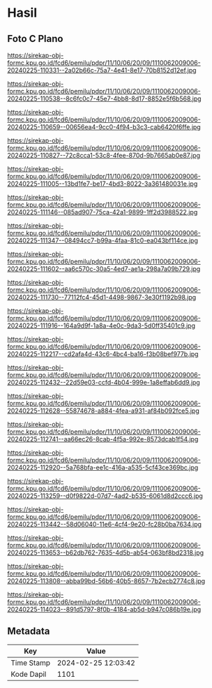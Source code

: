 # Hasil

## Foto C Plano

https://sirekap-obj-formc.kpu.go.id/fcd6/pemilu/pdpr/11/10/06/20/09/1110062009006-20240225-110331--2a02b66c-75a7-4e41-8e17-70b8152d12ef.jpg

https://sirekap-obj-formc.kpu.go.id/fcd6/pemilu/pdpr/11/10/06/20/09/1110062009006-20240225-110538--8c6fc0c7-45e7-4bb8-8d17-8852e5f6b568.jpg

https://sirekap-obj-formc.kpu.go.id/fcd6/pemilu/pdpr/11/10/06/20/09/1110062009006-20240225-110659--00656ea4-9cc0-4f94-b3c3-cab6420f6ffe.jpg

https://sirekap-obj-formc.kpu.go.id/fcd6/pemilu/pdpr/11/10/06/20/09/1110062009006-20240225-110827--72c8cca1-53c8-4fee-870d-9b7665ab0e87.jpg

https://sirekap-obj-formc.kpu.go.id/fcd6/pemilu/pdpr/11/10/06/20/09/1110062009006-20240225-111005--13bd1fe7-be17-4bd3-8022-3a361480031e.jpg

https://sirekap-obj-formc.kpu.go.id/fcd6/pemilu/pdpr/11/10/06/20/09/1110062009006-20240225-111146--085ad907-75ca-42a1-9899-1ff2d3988522.jpg

https://sirekap-obj-formc.kpu.go.id/fcd6/pemilu/pdpr/11/10/06/20/09/1110062009006-20240225-111347--08494cc7-b99a-4faa-81c0-ea043bf114ce.jpg

https://sirekap-obj-formc.kpu.go.id/fcd6/pemilu/pdpr/11/10/06/20/09/1110062009006-20240225-111602--aa6c570c-30a5-4ed7-ae1a-298a7a09b729.jpg

https://sirekap-obj-formc.kpu.go.id/fcd6/pemilu/pdpr/11/10/06/20/09/1110062009006-20240225-111730--77112fc4-45d1-4498-9867-3e30f1192b98.jpg

https://sirekap-obj-formc.kpu.go.id/fcd6/pemilu/pdpr/11/10/06/20/09/1110062009006-20240225-111916--164a9d9f-1a8a-4e0c-9da3-5d0ff35401c9.jpg

https://sirekap-obj-formc.kpu.go.id/fcd6/pemilu/pdpr/11/10/06/20/09/1110062009006-20240225-112217--cd2afa4d-43c6-4bc4-ba16-f3b08bef977b.jpg

https://sirekap-obj-formc.kpu.go.id/fcd6/pemilu/pdpr/11/10/06/20/09/1110062009006-20240225-112432--22d59e03-ccfd-4b04-999e-1a8effab6dd9.jpg

https://sirekap-obj-formc.kpu.go.id/fcd6/pemilu/pdpr/11/10/06/20/09/1110062009006-20240225-112628--55874678-a884-4fea-a931-af84b092fce5.jpg

https://sirekap-obj-formc.kpu.go.id/fcd6/pemilu/pdpr/11/10/06/20/09/1110062009006-20240225-112741--aa66ec26-8cab-4f5a-992e-8573dcab1f54.jpg

https://sirekap-obj-formc.kpu.go.id/fcd6/pemilu/pdpr/11/10/06/20/09/1110062009006-20240225-112920--5a768bfa-ee1c-416a-a535-5cf43ce369bc.jpg

https://sirekap-obj-formc.kpu.go.id/fcd6/pemilu/pdpr/11/10/06/20/09/1110062009006-20240225-113259--d0f9822d-07d7-4ad2-b535-6061d8d2ccc6.jpg

https://sirekap-obj-formc.kpu.go.id/fcd6/pemilu/pdpr/11/10/06/20/09/1110062009006-20240225-113442--58d06040-11e6-4cf4-9e20-fc28b0ba7634.jpg

https://sirekap-obj-formc.kpu.go.id/fcd6/pemilu/pdpr/11/10/06/20/09/1110062009006-20240225-113653--b62db762-7635-4d5b-ab54-063bf8bd2318.jpg

https://sirekap-obj-formc.kpu.go.id/fcd6/pemilu/pdpr/11/10/06/20/09/1110062009006-20240225-113808--abba99bd-56b6-40b5-8657-7b2ecb2774c8.jpg

https://sirekap-obj-formc.kpu.go.id/fcd6/pemilu/pdpr/11/10/06/20/09/1110062009006-20240225-114023--891d5797-8f0b-4184-ab5d-b947c086b19e.jpg


## Metadata

| Key        | Value               |
| ---------- | ------------------- |
| Time Stamp | 2024-02-25 12:03:42 |
| Kode Dapil | 1101                |



